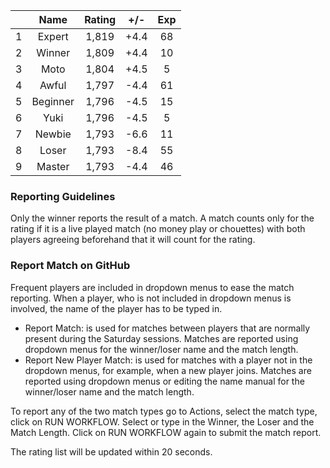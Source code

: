 | |Name|Rating|+/-|Exp|
|-|:--:|:----:|:-:|:-:|
|1|Expert|1,819|+4.4|68|
|2|Winner|1,809|+4.4|10|
|3|Moto|1,804|+4.5|5|
|4|Awful|1,797|-4.4|61|
|5|Beginner|1,796|-4.5|15|
|6|Yuki|1,796|-4.5|5|
|7|Newbie|1,793|-6.6|11|
|8|Loser|1,793|-8.4|55|
|9|Master|1,793|-4.4|46|


### Reporting Guidelines

Only the winner reports the result of a match.
A match counts only for the rating if it is a live played match (no money play or chouettes)
with both players agreeing beforehand that it will count for the rating.


### Report Match on GitHub

Frequent players are included in dropdown menus to ease the match reporting.
When a player, who is not included in dropdown menus is involved, the name of the player has to be typed in.

- Report Match:  is used for matches between players that are normally present during the Saturday sessions.
  Matches are reported using dropdown menus for the winner/loser name and the match length.
- Report New Player Match:  is used for matches with a player not in the dropdown menus, for example, when a new player joins.
  Matches are reported using dropdown menus or editing the name manual for the winner/loser name and the match length.

To report any of the two match types go to Actions, select the match type, click on RUN WORKFLOW.
Select or type in the Winner, the Loser and the Match Length.
Click on RUN WORKFLOW again to submit the match report.

The rating list will be updated within 20 seconds.
